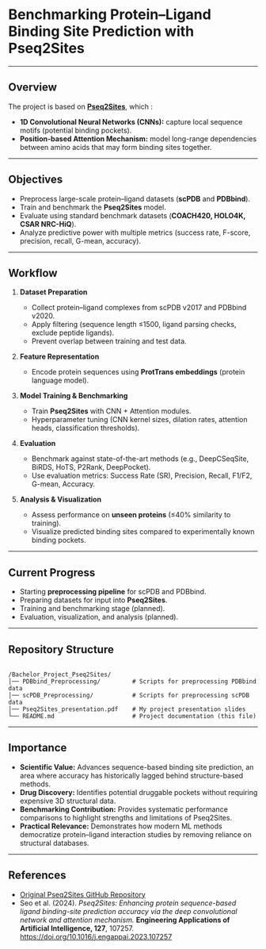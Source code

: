 
# Benchmarking Protein–Ligand Binding Site Prediction with Pseq2Sites

---

## Overview
The project is based on [**Pseq2Sites**](https://github.com/Blue1993/Pseq2Sites), which :
- **1D Convolutional Neural Networks (CNNs):** capture local sequence motifs (potential binding pockets).
- **Position-based Attention Mechanism:** model long-range dependencies between amino acids that may form binding sites together.

---

## Objectives
- Preprocess large-scale protein–ligand datasets (**scPDB** and **PDBbind**).
- Train and benchmark the **Pseq2Sites** model.
- Evaluate using standard benchmark datasets (**COACH420, HOLO4K, CSAR NRC-HiQ**).
- Analyze predictive power with multiple metrics (success rate, F-score, precision, recall, G-mean, accuracy).

---

## Workflow
1. **Dataset Preparation**  
   - Collect protein–ligand complexes from scPDB v2017 and PDBbind v2020.  
   - Apply filtering (sequence length ≤1500, ligand parsing checks, exclude peptide ligands).  
   - Prevent overlap between training and test data.  

2. **Feature Representation**  
   - Encode protein sequences using **ProtTrans embeddings** (protein language model).  

3. **Model Training & Benchmarking**  
   - Train **Pseq2Sites** with CNN + Attention modules.  
   - Hyperparameter tuning (CNN kernel sizes, dilation rates, attention heads, classification thresholds).  

4. **Evaluation**  
   - Benchmark against state-of-the-art methods (e.g., DeepCSeqSite, BiRDS, HoTS, P2Rank, DeepPocket).  
   - Use evaluation metrics: Success Rate (SR), Precision, Recall, F1/F2, G-mean, Accuracy.  

5. **Analysis & Visualization**  
   - Assess performance on **unseen proteins** (≤40% similarity to training).  
   - Visualize predicted binding sites compared to experimentally known binding pockets.  

---

## Current Progress 
- Starting **preprocessing pipeline** for scPDB and PDBbind.  
- Preparing datasets for input into **Pseq2Sites**.  
- Training and benchmarking stage (planned).  
- Evaluation, visualization, and analysis (planned).  

---

## Repository Structure
```

/Bachelor_Project_Pseq2Sites/
│── PDBbind_Preprocessing/         # Scripts for preprocessing PDBbind data
│── scPDB_Preprocessing/           # Scripts for preprocessing scPDB data
│── Pseq2Sites_presentation.pdf    # My project presentation slides
└── README.md                      # Project documentation (this file)

```

---

## Importance
- **Scientific Value:** Advances sequence-based binding site prediction, an area where accuracy has historically lagged behind structure-based methods.  
- **Drug Discovery:** Identifies potential druggable pockets without requiring expensive 3D structural data.  
- **Benchmarking Contribution:** Provides systematic performance comparisons to highlight strengths and limitations of Pseq2Sites.  
- **Practical Relevance:** Demonstrates how modern ML methods democratize protein–ligand interaction studies by removing reliance on structural databases.  

---

## References
- [Original Pseq2Sites GitHub Repository](https://github.com/Blue1993/Pseq2Sites)  
- Seo et al. (2024). *Pseq2Sites: Enhancing protein sequence-based ligand binding-site prediction accuracy via the deep convolutional network and attention mechanism.* **Engineering Applications of Artificial Intelligence, 127**, 107257. https://doi.org/10.1016/j.engappai.2023.107257  


